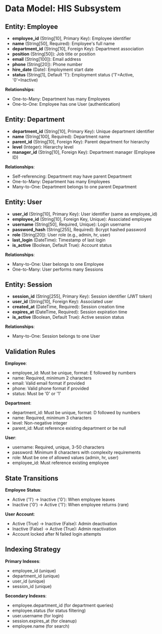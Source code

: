 # Data Model: HIS Subsystem

## Entity: Employee
- **employee_id** (String[10], Primary Key): Employee identifier
- **name** (String[50], Required): Employee's full name
- **department_id** (String[10], Foreign Key): Department association
- **position** (String[50]): Job title or position
- **email** (String[100]): Email address
- **phone** (String[20]): Phone number
- **hire_date** (Date): Employment start date
- **status** (String[1], Default '1'): Employment status ('1'=Active, '0'=Inactive)

**Relationships**:
- One-to-Many: Department has many Employees
- One-to-One: Employee has one User (authentication)

## Entity: Department
- **department_id** (String[10], Primary Key): Unique department identifier
- **name** (String[100], Required): Department name
- **parent_id** (String[10], Foreign Key): Parent department for hierarchy
- **level** (Integer): Hierarchy level
- **manager_id** (String[10], Foreign Key): Department manager (Employee ID)

**Relationships**:
- Self-referencing: Department may have parent Department
- One-to-Many: Department has many Employees
- Many-to-One: Department belongs to one parent Department

## Entity: User
- **user_id** (String[10], Primary Key): User identifier (same as employee_id)
- **employee_id** (String[10], Foreign Key, Unique): Associated employee
- **username** (String[50], Required, Unique): Login username
- **password_hash** (String[255], Required): Bcrypt hashed password
- **role** (String[20]): User role (e.g., admin, hr, user)
- **last_login** (DateTime): Timestamp of last login
- **is_active** (Boolean, Default True): Account status

**Relationships**:
- Many-to-One: User belongs to one Employee
- One-to-Many: User performs many Sessions

## Entity: Session
- **session_id** (String[255], Primary Key): Session identifier (JWT token)
- **user_id** (String[10], Foreign Key): Associated user
- **created_at** (DateTime, Required): Session creation time
- **expires_at** (DateTime, Required): Session expiration time
- **is_active** (Boolean, Default True): Active session status

**Relationships**:
- Many-to-One: Session belongs to one User

## Validation Rules

**Employee**:
- employee_id: Must be unique, format: E followed by numbers
- name: Required, minimum 2 characters
- email: Valid email format if provided
- phone: Valid phone format if provided
- status: Must be '0' or '1'

**Department**:
- department_id: Must be unique, format: D followed by numbers
- name: Required, minimum 3 characters
- level: Non-negative integer
- parent_id: Must reference existing department or be null

**User**:
- username: Required, unique, 3-50 characters
- password: Minimum 8 characters with complexity requirements
- role: Must be one of allowed values (admin, hr, user)
- employee_id: Must reference existing employee

## State Transitions

**Employee Status**:
- Active ('1') → Inactive ('0'): When employee leaves
- Inactive ('0') → Active ('1'): When employee returns (rare)

**User Account**:
- Active (True) → Inactive (False): Admin deactivation
- Inactive (False) → Active (True): Admin reactivation
- Account locked after N failed login attempts

## Indexing Strategy

**Primary Indexes**:
- employee_id (unique)
- department_id (unique)
- user_id (unique)
- session_id (unique)

**Secondary Indexes**:
- employee.department_id (for department queries)
- employee.status (for status filtering)
- user.username (for login)
- session.expires_at (for cleanup)
- employee.name (for search)